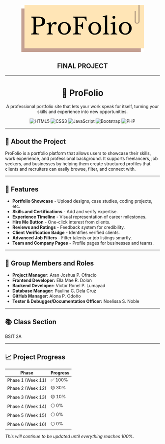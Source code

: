 <div align="center">
  <img src="./frontend/487764172_634340622907082_4369907521291400765_n.png" width="400"/>
  <h2>FINAL PROJECT</h2>
</div>

---

<div align="center">
   <h1>📂 ProFolio</h1>
  <p>A professional portfolio site that lets your work speak for itself, turning your skills and experience into new opportunities.</p>
  
 ![HTML5](https://img.shields.io/badge/html5-%23E34F26.svg?style=for-the-badge&logo=html5&logoColor=white)
 ![CSS3](https://img.shields.io/badge/css3-%231572B6.svg?style=for-the-badge&logo=css3&logoColor=white) 
 ![JavaScript](https://img.shields.io/badge/javascript-%23323330.svg?style=for-the-badge&logo=javascript&logoColor=%23F7DF1E) 
 ![Bootstrap](https://img.shields.io/badge/bootstrap-%238511FA.svg?style=for-the-badge&logo=bootstrap&logoColor=white) 
 ![PHP](https://img.shields.io/badge/php-%23777BB4.svg?style=for-the-badge&logo=php&logoColor=white)
</div>

---

## 🚀 About the Project
ProFolio is a portfolio platform that allows users to showcase their skills, work experience, and professional background. It supports freelancers, job seekers, and businesses by helping them create structured profiles that clients and recruiters can easily browse, filter, and connect with.

---

## 📌 Features
- **Portfolio Showcase** - Upload designs, case studies, coding projects, etc.
- **Skills and Certifications** - Add and verify expertise.
- **Experience Timeline** - Visual representation of career milestones.
- **Hire Me Button** - One-click interest from clients.
- **Reviews and Ratings** - Feedback system for credibility.
- **Client Verification Badge** - Identifies verified clients.
- **Advanced Job Filters** - Filter talents or job listings smartly.
- **Team and Company Pages** - Profile pages for businesses and teams.

---

## 👥 Group Members and Roles
- **Project Manager:** Aran Joshua P. Ofracio
- **Frontend Developer:** Ella Mae R. Dolon
- **Backend Developer:** Victor Ronel P. Lumayad
- **Database Manager:** Paulina C. Dela Cruz
- **GitHub Manager:** Alona P. Odoño
- **Tester & Debugger/Documentation Officer:** Noelissa S. Noble

---

## 📚 Class Section
BSIT 2A

---

## 📈 Project Progress
| Phase       | Progress      |
|-------------|--------------|
| Phase 1 (Week 11) | ✅ 100% |
| Phase 2 (Week 12) | 🟡 30%  |
| Phase 3 (Week 13) | 🟡 10%  |
| Phase 4 (Week 14) | ⚪ 0%   |
| Phase 5 (Week 15) | ⚪ 0%   |
| Phase 6 (Week 16) | ⚪ 0%   |

*This will continue to be updated until everything reaches 100%.*
